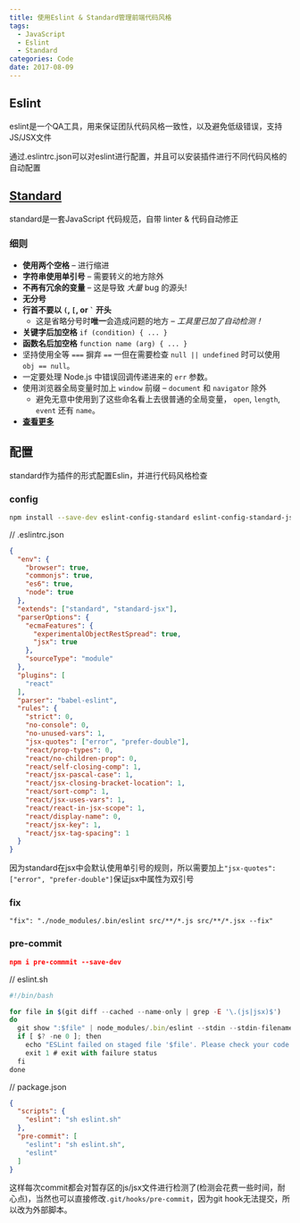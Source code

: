 ```yaml
---
title: 使用Eslint & Standard管理前端代码风格
tags:
  - JavaScript
  - Eslint
  - Standard
categories: Code
date: 2017-08-09
---
```


## Eslint

eslint是一个QA工具，用来保证团队代码风格一致性，以及避免低级错误，支持JS/JSX文件

通过.eslintrc.json可以对eslint进行配置，并且可以安装插件进行不同代码风格的自动配置

## [Standard](https://github.com/standard/standard)

standard是一套JavaScript 代码规范，自带 linter & 代码自动修正

<!-- more -->

### 细则

- **使用两个空格** – 进行缩进
- **字符串使用单引号** – 需要转义的地方除外
- **不再有冗余的变量** – 这是导致 *大量* bug 的源头!
- **无分号**
- **行首不要以 `(`, `[`, or `` ` `` 开头**
  - 这是省略分号时**唯一**会造成问题的地方 – *工具里已加了自动检测！*
- **关键字后加空格** `if (condition) { ... }`
- **函数名后加空格** `function name (arg) { ... }`
- 坚持使用全等 `===` 摒弃 `==` 一但在需要检查 `null || undefined` 时可以使用 `obj == null`。
- 一定要处理 Node.js 中错误回调传递进来的 `err` 参数。
- 使用浏览器全局变量时加上 `window` 前缀 – `document` 和 `navigator` 除外
  - 避免无意中使用到了这些命名看上去很普通的全局变量， `open`, `length`,
    `event` 还有 `name`。
- **[查看更多](https://github.com/standard/standard)**

## 配置

standard作为插件的形式配置Eslin，并进行代码风格检查

###  config

```bash
npm install --save-dev eslint-config-standard eslint-config-standard-jsx eslint-plugin-standard eslint-plugin-promise eslint-plugin-import eslint-plugin-node eslint-plugin-react
```

// .eslintrc.json

```json
{
  "env": {
    "browser": true,
    "commonjs": true,
    "es6": true,
    "node": true
  },
  "extends": ["standard", "standard-jsx"],
  "parserOptions": {
    "ecmaFeatures": {
      "experimentalObjectRestSpread": true,
      "jsx": true
    },
    "sourceType": "module"
  },
  "plugins": [
    "react"
  ],
  "parser": "babel-eslint",
  "rules": {
    "strict": 0,
    "no-console": 0,
    "no-unused-vars": 1,
    "jsx-quotes": ["error", "prefer-double"],
    "react/prop-types": 0,
    "react/no-children-prop": 0,
    "react/self-closing-comp": 1,
    "react/jsx-pascal-case": 1,
    "react/jsx-closing-bracket-location": 1,
    "react/sort-comp": 1,
    "react/jsx-uses-vars": 1,
    "react/react-in-jsx-scope": 1,
    "react/display-name": 0,
    "react/jsx-key": 1,
    "react/jsx-tag-spacing": 1
  }
}
```

<div class="tip">

因为standard在jsx中会默认使用单引号的规则，所以需要加上`"jsx-quotes": ["error", "prefer-double"]`保证jsx中属性为双引号

</div>

### fix

`"fix": "./node_modules/.bin/eslint src/**/*.js src/**/*.jsx --fix"`

### pre-commit

```json
npm i pre-commmit --save-dev
```

// eslint.sh
```js
#!/bin/bash

for file in $(git diff --cached --name-only | grep -E '\.(js|jsx)$')
do
  git show ":$file" | node_modules/.bin/eslint --stdin --stdin-filename "$file" # we only want to lint the staged changes, not any un-staged changes
  if [ $? -ne 0 ]; then
    echo "ESLint failed on staged file '$file'. Please check your code and try again. You can run ESLint manually via npm run eslint."
    exit 1 # exit with failure status
  fi
done
```

// package.json
```json
{
  "scripts": {
    "eslint": "sh eslint.sh"
  },
  "pre-commit": [
    "eslint": "sh eslint.sh",
    "eslint"
  ]
}
```

<div class="tip">

这样每次commit都会对暂存区的js/jsx文件进行检测了(检测会花费一些时间，耐心点)，当然也可以直接修改`.git/hooks/pre-commit`，因为git hook无法提交，所以改为外部脚本。

</div>